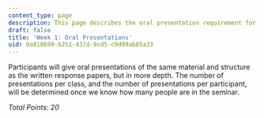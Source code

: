 ```yaml
---
content_type: page
description: This page describes the oral presentation requirement for the class.
draft: false
title: 'Week 1: Oral Presentations'
uid: 9a818699-b251-437d-9cd5-c9d99ab85a33
---
```

Participants will give oral presentations of the same material and structure as the written response papers, but in more depth. The number of presentations per class, and the number of presentations per participant, will be determined once we know how many people are in the seminar.

*Total Points: 20*